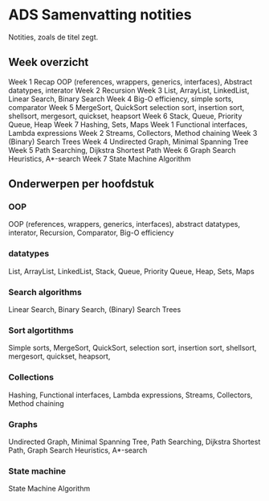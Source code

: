# ADS Samenvatting notities
Notities, zoals de titel zegt.

## Week overzicht
Week 1 Recap OOP (references, wrappers, generics, interfaces), Abstract datatypes, interator
Week 2 Recursion
Week 3 List, ArrayList, LinkedList, Linear Search, Binary Search
Week 4 Big-O efficiency, simple sorts, comparator
Week 5 MergeSort, QuickSort selection sort, insertion sort, shellsort, mergesort, quickset, heapsort
Week 6 Stack, Queue, Priority Queue, Heap
Week 7 Hashing, Sets, Maps
Week 1 Functional interfaces, Lambda expressions
Week 2 Streams, Collectors, Method chaining
Week 3 (Binary) Search Trees 
Week 4 Undirected Graph, Minimal Spanning Tree
Week 5 Path Searching, Dijkstra Shortest Path
Week 6 Graph Search Heuristics, A*-search
Week 7 State Machine Algorithm

## Onderwerpen per hoofdstuk
### OOP
OOP (references, wrappers, generics, interfaces), abstract datatypes, interator, Recursion, Comparator, Big-O efficiency

### datatypes
List, ArrayList, LinkedList, Stack, Queue, Priority Queue, Heap, Sets, Maps

### Search algorithms
Linear Search, Binary Search, (Binary) Search Trees 

### Sort algortithms
Simple sorts, MergeSort, QuickSort, selection sort, insertion sort, shellsort, mergesort, quickset, heapsort,

### Collections
Hashing, Functional interfaces, Lambda expressions, Streams, Collectors, Method chaining

### Graphs
Undirected Graph, Minimal Spanning Tree, Path Searching, Dijkstra Shortest Path, Graph Search Heuristics, A*-search

### State machine
State Machine Algorithm
